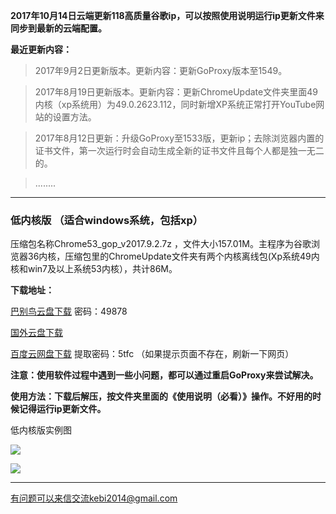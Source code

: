 **2017年10月14日云端更新118高质量谷歌ip，可以按照使用说明运行ip更新文件来同步到最新的云端配置。**


**最近更新内容：**

> 2017年9月2日更新版本。更新内容：更新GoProxy版本至1549。

> 2017年8月19日更新版本。更新内容：更新ChromeUpdate文件夹里面49内核（xp系统用）为49.0.2623.112，同时新增XP系统正常打开YouTube网站的设置方法。

> 2017年8月12日更新：升级GoProxy至1533版，更新ip；去除浏览器内置的证书文件，第一次运行时会自动生成全新的证书文件且每个人都是独一无二的。

> ........


***

### 低内核版 （适合windows系统，包括xp）

压缩包名称Chrome53_gop_v2017.9.2.7z ，文件大小157.01M。主程序为谷歌浏览器36内核，压缩包里的ChromeUpdate文件夹有两个内核离线包(Xp系统49内核和win7及以上系统53内核），共计86M。

**下载地址：**

[巴别鸟云盘下载](https://www.babel.cc/share.do?s=2813969706003802) 密码：49878

[国外云盘下载](https://nofile.io/f/HoGyRtWY4z1/Chrome53_gop_v2017.9.2.7z) 

[百度云网盘下载](https://pan.baidu.com/s/1jHK4dl8) 提取密码：5tfc  （如果提示页面不存在，刷新一下网页）

**注意：使用软件过程中遇到一些小问题，都可以通过重启GoProxy来尝试解决。**


**使用方法：下载后解压，按文件夹里面的《使用说明（必看）》操作。不好用的时候记得运行ip更新文件。**

低内核版实例图

![](https://raw.githubusercontent.com/Alvin9999/pac2/master/softimag/53chromegp001.png)

![](https://raw.githubusercontent.com/Alvin9999/pac2/master/GOP1.png)

***

有问题可以来信交流kebi2014@gmail.com